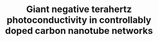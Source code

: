 ---
layout: default
title: Giant negative terahertz photoconductivity in controllably doped carbon nanotube networks
authors: Maria G Burdanova, Alexey P Tsapenko, Daria A Satco, Reza Kashtiban, Connor DW Mosley, <b>Maurizio Monti</b>, Michael Staniforth, Jeremy Sloan, Yuriy G Gladush, Albert G Nasibulin, James Lloyd-Hughes
publication: ACS Photonics, <b>6</b>(4), 1058-1066
year: 2019
number: 2
doi: https://doi.org/10.1021/acsphotonics.9b00138
---
